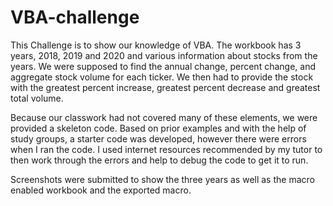 # VBA-challenge
 This Challenge is to show our knowledge of VBA.  The workbook has 3 years, 2018, 2019 and 2020 and various information about stocks from the years.  We were supposed to find the annual change, percent change, and aggregate stock volume for each ticker.  We then had to provide the stock with the greatest percent increase, greatest percent decrease and greatest total volume.

 Because our classwork had not covered many of these elements, we were provided a skeleton code.  Based on prior examples and with the help of study groups, a starter code was developed, however there were errors when I ran the code.  I used internet resources recommended by my tutor to then work through the errors and help to debug the code to get it to run.

 Screenshots were submitted to show the three years as well as the macro enabled workbook and the exported macro.


